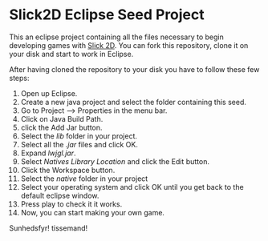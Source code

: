 # Slick2D Eclipse Seed Project
This an eclipse project containing all the files necessary to begin developing games with [Slick 2D](http://slick.ninjacave.com/). You can fork this repository, clone it on your disk and start to work in Eclipse.

After having cloned the repository to your disk you have to follow these few steps:

1. Open up Eclipse.
2. Create a new java project and select the folder containing this seed.
2. Go to Project --> Properties in the menu bar.
3. Click on Java Build Path.
4. click the Add Jar button.
5. Select the *lib* folder in your project.
6. Select all the *.jar* files and click OK.
7. Expand *lwjgl.jar*.
8. Select *Natives Library Location* and click the Edit button.
9. Click the Workspace button.
10. Select the *native* folder in your project
11. Select your operating system and click OK until you get back to the default eclipse window.
12. Press play to check it it works.
13. Now, you can start making your own game.

Sunhedsfyr!
tissemand!
